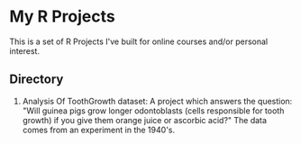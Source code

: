 # My R Projects
This is a set of R Projects I've built for online courses and/or personal interest. 

## Directory
1. Analysis Of ToothGrowth dataset: A project which answers the question: "Will guinea pigs grow longer odontoblasts (cells responsible for tooth growth) if you give them orange juice or ascorbic acid?" The data comes from an experiment in the 1940's. 
